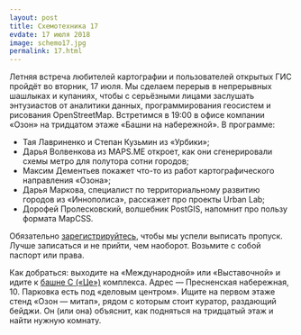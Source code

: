 ```yaml
---
layout: post
title: Схемотехника 17
evdate: 17 июля 2018
image: schemo17.jpg
permalink: 17.html
---
```

Летняя встреча любителей картографии и пользователей открытых ГИС пройдёт
во вторник, 17 июля. Мы сделаем перерыв в непрерывных шашлыках и купаниях, чтобы
с серьёзными лицами заслушать энтузиастов от аналитики данных, программирования
геосистем и рисования OpenStreetMap. Встретимся в 19:00 в офисе компании «Озон»
на тридцатом этаже «Башни на набережной». В программе:

* Тая Лавриненко и Степан Кузьмин из «Урбики»;
* Дарья Волвенкова из MAPS.ME откроет, как они сгенерировали схемы метро для полутора сотни городов;
* Максим Дементьев покажет что-то из работ картографического направления «Озона»;
* Дарья Маркова, специалист по территориальному развитию городов из «Иннополиса», расскажет про проекты Urban Lab;
* Дорофей Пролесковский, волшебник PostGIS, напомнит про пользу формата MapCSS.

Обязательно [зарегистрируйтесь](https://iz.timepad.ru/event/754613/), чтобы мы успели выписать
пропуск. Лучше записаться и не прийти, чем наоборот. Возьмите с собой паспорт или права.

Как добраться: выходите на «Международной» или «Выставочной» и идите к
[башне C («Це»)](https://www.openstreetmap.org/?mlat=55.74694&mlon=37.53673#map=17/55.74694/37.53673)
комплекса. Адрес — Пресненская набережная, 10. Парковка есть под «деловым центром».
Ищите на первом этаже стенд «Озон — митап», рядом с которым стоит куратор, раздающий бейджи.
Он (или она) объяснит, как подняться на тридцатый этаж и найти нужную комнату.
